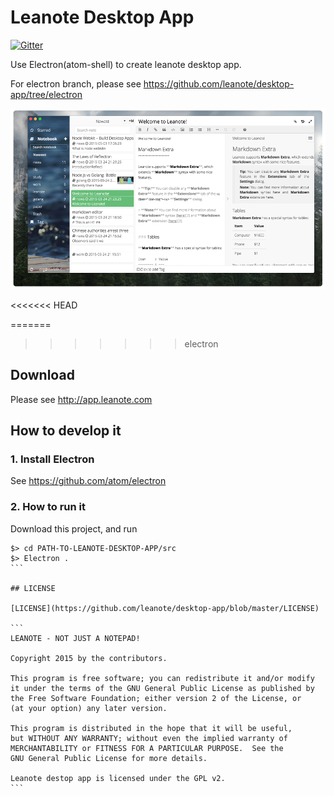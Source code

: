 # Leanote Desktop App

[![Gitter](https://badges.gitter.im/Join%20Chat.svg)](https://gitter.im/leanote/desktop-app?utm_source=badge&utm_medium=badge&utm_campaign=pr-badge)

Use Electron(atom-shell) to create leanote desktop app.

For electron branch, please see https://github.com/leanote/desktop-app/tree/electron

![preview.png](preview.png "")

<<<<<<< HEAD

=======
>>>>>>> electron
## Download
Please see http://app.leanote.com

## How to develop it

### 1. Install Electron

See https://github.com/atom/electron


### 2. How to run it

Download this project, and run

````
$> cd PATH-TO-LEANOTE-DESKTOP-APP/src
$> Electron .
```

## LICENSE

[LICENSE](https://github.com/leanote/desktop-app/blob/master/LICENSE)

```
LEANOTE - NOT JUST A NOTEPAD!

Copyright 2015 by the contributors.

This program is free software; you can redistribute it and/or modify
it under the terms of the GNU General Public License as published by
the Free Software Foundation; either version 2 of the License, or
(at your option) any later version.

This program is distributed in the hope that it will be useful,
but WITHOUT ANY WARRANTY; without even the implied warranty of
MERCHANTABILITY or FITNESS FOR A PARTICULAR PURPOSE.  See the
GNU General Public License for more details.

Leanote destop app is licensed under the GPL v2.
```
